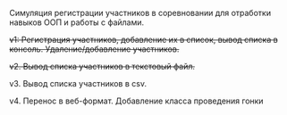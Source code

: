 Симуляция регистрации участников в соревновании для отработки навыков ООП и работы с файлами.

~~v1: Регистрация участников, добавление их в список, вывод списка в консоль. Удаление/добавление участников.~~

~~v2. Вывод списка участников в текстовый файл.~~

v3. Вывод списка участников в csv.

v4. Перенос в веб-формат. Добавление класса проведения гонки 
